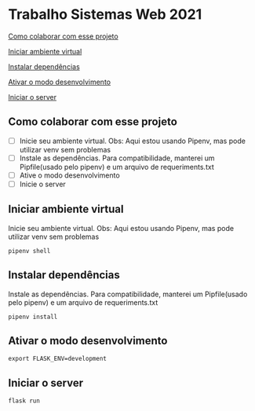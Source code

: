 # Trabalho Sistemas Web 2021

[Como colaborar com esse projeto](#como-colaborar-com-esse-projeto)

[Iniciar ambiente virtual](#iniciar-ambiente-virtual)

[Instalar dependências](#instalar-dependências)

[Ativar o modo desenvolvimento](#ativar-o-modo-desenvolvimento)

[Iniciar o server](#iniciar-o-server)

## Como colaborar com esse projeto

- [ ] Inicie seu ambiente virtual. Obs: Aqui estou usando Pipenv, mas pode utilizar venv sem problemas
- [ ] Instale as dependências. Para compatibilidade, manterei um Pipfile(usado pelo pipenv) e um arquivo de requeriments.txt
- [ ] Ative o modo desenvolvimento
- [ ] Inicie o server

## Iniciar ambiente virtual

Inicie seu ambiente virtual. Obs: Aqui estou usando Pipenv, mas pode utilizar venv sem problemas

``` shell
pipenv shell
```

## Instalar dependências

Instale as dependências. Para compatibilidade, manterei um Pipfile(usado pelo pipenv) e um arquivo de requeriments.txt

``` shell
pipenv install
```

## Ativar o modo desenvolvimento

``` shell
export FLASK_ENV=development
```

## Iniciar o server

``` shell
flask run
```
